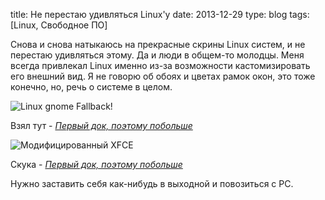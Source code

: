 title: Не перестаю удивляться Linux'у
date: 2013-12-29
type: blog
tags: [Linux, Свободное ПО]

Снова и снова натыкаюсь на прекрасные скрины Linux систем, и не перестаю удивляться этому. Да и люди в общем-то молодцы. Меня всегда привлекал Linux именно из-за возможности кастомизировать его внешний вид. Я не говорю об обоях и цветах рамок окон, это тоже конечно, но, речь о системе в целом.

![Linux gnome Fallback!](/static/files/9972537.png)

Взял тут - *[Первый док, поэтому побольше](http://www.linux.org.ru/gallery/screenshots/9972537)*

![Модифицированный XFCE](/static/files/9928185.png)

Скука - *[Первый док, поэтому побольше](http://www.linux.org.ru/gallery/screenshots/9928185)*

Нужно заставить себя как-нибудь в выходной и повозиться с PC.
